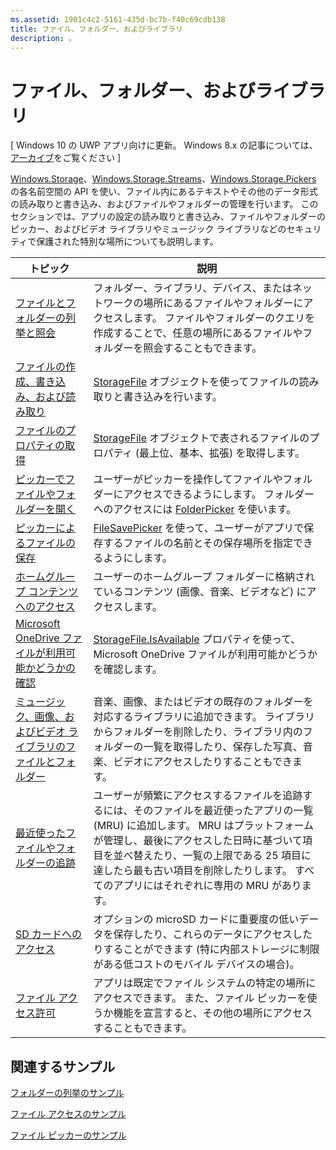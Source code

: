 ```yaml
---
ms.assetid: 1901c4c2-5161-435d-bc7b-f40c69cdb138
title: ファイル、フォルダー、およびライブラリ
description: 。
---
```

 # ファイル、フォルダー、およびライブラリ

\[ Windows 10 の UWP アプリ向けに更新。 Windows 8.x の記事については、[アーカイブ](http://go.microsoft.com/fwlink/p/?linkid=619132)をご覧ください \]

[Windows.Storage](https://msdn.microsoft.com/library/windows/apps/br227346)、[Windows.Storage.Streams](https://msdn.microsoft.com/library/windows/apps/br241791)、[Windows.Storage.Pickers](https://msdn.microsoft.com/library/windows/apps/br207928) の各名前空間の API を使い、ファイル内にあるテキストやその他のデータ形式の読み取りと書き込み、およびファイルやフォルダーの管理を行います。 このセクションでは、アプリの設定の読み取りと書き込み、ファイルやフォルダーのピッカー、およびビデオ ライブラリやミュージック ライブラリなどのセキュリティで保護された特別な場所についても説明します。

| トピック | 説明  |
|-------|--------------|
| [ファイルとフォルダーの列挙と照会](quickstart-listing-files-and-folders.md) | フォルダー、ライブラリ、デバイス、またはネットワークの場所にあるファイルやフォルダーにアクセスします。 ファイルやフォルダーのクエリを作成することで、任意の場所にあるファイルやフォルダーを照会することもできます。 |
| [ファイルの作成、書き込み、および読み取り](quickstart-reading-and-writing-files.md) | [StorageFile](https://msdn.microsoft.com/library/windows/apps/br227171) オブジェクトを使ってファイルの読み取りと書き込みを行います。 |
| [ファイルのプロパティの取得](quickstart-getting-file-properties.md) | [StorageFile](https://msdn.microsoft.com/library/windows/apps/br227171) オブジェクトで表されるファイルのプロパティ (最上位、基本、拡張) を取得します。 |
| [ピッカーでファイルやフォルダーを開く](quickstart-using-file-and-folder-pickers.md) | ユーザーがピッカーを操作してファイルやフォルダーにアクセスできるようにします。 フォルダーへのアクセスには [FolderPicker](https://msdn.microsoft.com/library/windows/apps/br207881) を使います。 |
| [ピッカーによるファイルの保存](quickstart-save-a-file-with-a-picker.md) | [FileSavePicker](https://msdn.microsoft.com/library/windows/apps/br207871) を使って、ユーザーがアプリで保存するファイルの名前とその保存場所を指定できるようにします。 |
| [ホームグループ コンテンツへのアクセス](quickstart-accessing-homegroup-content.md) | ユーザーのホームグループ フォルダーに格納されているコンテンツ (画像、音楽、ビデオなど) にアクセスします。 |
| [Microsoft OneDrive ファイルが利用可能かどうかの確認](quickstart-determining-availability-of-microsoft-onedrive-files.md) | [StorageFile.IsAvailable](https://msdn.microsoft.com/en-us/library/windows/apps/windows.storage.storagefile.isavailable.aspx) プロパティを使って、Microsoft OneDrive ファイルが利用可能かどうかを確認します。 |
| [ミュージック、画像、およびビデオ ライブラリのファイルとフォルダー](quickstart-managing-folders-in-the-music-pictures-and-videos-libraries.md) | 音楽、画像、またはビデオの既存のフォルダーを対応するライブラリに追加できます。 ライブラリからフォルダーを削除したり、ライブラリ内のフォルダーの一覧を取得したり、保存した写真、音楽、ビデオにアクセスしたりすることもできます。 |
| [最近使ったファイルやフォルダーの追跡](how-to-track-recently-used-files-and-folders.md) | ユーザーが頻繁にアクセスするファイルを追跡するには、そのファイルを最近使ったアプリの一覧 (MRU) に追加します。 MRU はプラットフォームが管理し、最後にアクセスした日時に基づいて項目を並べ替えたり、一覧の上限である 25 項目に達したら最も古い項目を削除したりします。 すべてのアプリにはそれぞれに専用の MRU があります。 |
| [SD カードへのアクセス](access-the-sd-card.md) | オプションの microSD カードに重要度の低いデータを保存したり、これらのデータにアクセスしたりすることができます (特に内部ストレージに制限がある低コストのモバイル デバイスの場合)。 |
| [ファイル アクセス許可](file-access-permissions.md) | アプリは既定でファイル システムの特定の場所にアクセスできます。 また、ファイル ピッカーを使うか機能を宣言すると、その他の場所にアクセスすることもできます。 |

## 関連するサンプル
[フォルダーの列挙のサンプル](http://go.microsoft.com/fwlink/p/?linkid=619993)

[ファイル アクセスのサンプル](http://go.microsoft.com/fwlink/p/?linkid=619995)

[ファイル ピッカーのサンプル](http://go.microsoft.com/fwlink/p/?linkid=619994)
 

 






<!--HONumber=Mar16_HO1-->


